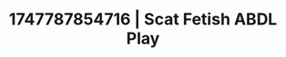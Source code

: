 ---
categories:
- Twerking tease
- Anal play
- CPR fetish
- Lip biting
- Cheerleader roleplay
image: /assets/images/1747787854716.jpg
layout: post
seo:
  description: Featured content with premium Scat Fetish, ABDL Play. HD images available.
  keywords: Scat Fetish, ABDL Play
  og_image: /assets/images/1747787854716.jpg
  schema_type: VisualArtwork
tags:
- ABDL Play
- '#1747787854716'
- Scat Fetish
title: 1747787854716 | Scat Fetish ABDL Play
---